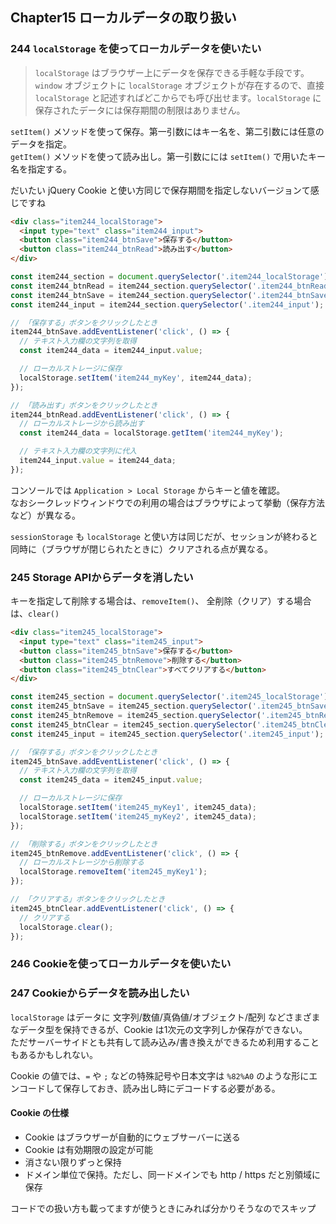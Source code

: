 ## Chapter15 ローカルデータの取り扱い

### 244 `localStorage` を使ってローカルデータを使いたい

>  `localStorage` はブラウザー上にデータを保存できる手軽な手段です。`window` オブジェクトに `localStorage` オブジェクトが存在するので、直接 `localStorage` と記述すればどこからでも呼び出せます。`localStorage` に保存されたデータには保存期間の制限はありません。

`setItem()` メソッドを使って保存。第一引数にはキー名を、第二引数には任意のデータを指定。  
`getItem()` メソッドを使って読み出し。第一引数にには `setItem()` で用いたキー名を指定する。

だいたい jQuery Cookie と使い方同じで保存期間を指定しないバージョンて感じですね

```html
<div class="item244_localStorage">
  <input type="text" class="item244_input">
  <button class="item244_btnSave">保存する</button>
  <button class="item244_btnRead">読み出す</button>
</div>
```

```javascript
const item244_section = document.querySelector('.item244_localStorage');
const item244_btnRead = item244_section.querySelector('.item244_btnRead');
const item244_btnSave = item244_section.querySelector('.item244_btnSave');
const item244_input = item244_section.querySelector('.item244_input');

// 「保存する」ボタンをクリックしたとき
item244_btnSave.addEventListener('click', () => {
  // テキスト入力欄の文字列を取得
  const item244_data = item244_input.value;

  // ローカルストレージに保存
  localStorage.setItem('item244_myKey', item244_data);
});

// 「読み出す」ボタンをクリックしたとき
item244_btnRead.addEventListener('click', () => {
  // ローカルストレージから読み出す
  const item244_data = localStorage.getItem('item244_myKey');

  // テキスト入力欄の文字列に代入
  item244_input.value = item244_data;
});
```

コンソールでは `Application > Local Storage` からキーと値を確認。  
なおシークレッドウィンドウでの利用の場合はブラウザによって挙動（保存方法など）が異なる。

`sessionStorage` も `localStorage` と使い方は同じだが、セッションが終わると同時に（ブラウザが閉じられたときに）クリアされる点が異なる。

### 245 Storage APIからデータを消したい

キーを指定して削除する場合は、`removeItem()`、 全削除（クリア）する場合は、`clear()`

```html
<div class="item245_localStorage">
  <input type="text" class="item245_input">
  <button class="item245_btnSave">保存する</button>
  <button class="item245_btnRemove">削除する</button>
  <button class="item245_btnClear">すべてクリアする</button>
</div>
```

```javascript
const item245_section = document.querySelector('.item245_localStorage');
const item245_btnSave = item245_section.querySelector('.item245_btnSave');
const item245_btnRemove = item245_section.querySelector('.item245_btnRemove');
const item245_btnClear = item245_section.querySelector('.item245_btnClear');
const item245_input = item245_section.querySelector('.item245_input');

// 「保存する」ボタンをクリックしたとき
item245_btnSave.addEventListener('click', () => {
  // テキスト入力欄の文字列を取得
  const item245_data = item245_input.value;

  // ローカルストレージに保存
  localStorage.setItem('item245_myKey1', item245_data);
  localStorage.setItem('item245_myKey2', item245_data);
});

// 「削除する」ボタンをクリックしたとき
item245_btnRemove.addEventListener('click', () => {
  // ローカルストレージから削除する
  localStorage.removeItem('item245_myKey1');
});

// 「クリアする」ボタンをクリックしたとき
item245_btnClear.addEventListener('click', () => {
  // クリアする
  localStorage.clear();
});
```

### 246 Cookieを使ってローカルデータを使いたい

### 247 Cookieからデータを読み出したい

`localStorage` はデータに 文字列/数値/真偽値/オブジェクト/配列 などさまざまなデータ型を保持できるが、Cookie は1次元の文字列しか保存ができない。  
ただサーバーサイドとも共有して読み込み/書き換えができるため利用することもあるかもしれない。

Cookie の値では、`=` や `;` などの特殊記号や日本文字は `%82%A0` のような形にエンコードして保存しておき、読み出し時にデコードする必要がある。

#### Cookie の仕様

- Cookie はブラウザーが自動的にウェブサーバーに送る
- Cookie は有効期限の設定が可能
- 消さない限りずっと保持
- ドメイン単位で保持。ただし、同一ドメインでも http / https だと別領域に保存

コードでの扱い方も載ってますが使うときにみれば分かりそうなのでスキップ

